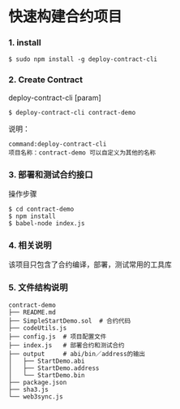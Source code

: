# 快速构建合约项目

### 1. install
```
$ sudo npm install -g deploy-contract-cli
```

### 2. Create Contract
deploy-contract-cli [param]
```
$ deploy-contract-cli contract-demo
```
说明：
```
command:deploy-contract-cli
项目名称：contract-demo 可以自定义为其他的名称
```

### 3. 部署和测试合约接口
操作步骤
```
$ cd contract-demo
$ npm install
$ babel-node index.js
```
### 4. 相关说明
该项目只包含了合约编译，部署，测试常用的工具库

### 5. 文件结构说明
```
contract-demo
├── README.md
├── SimpleStartDemo.sol  # 合约代码
├── codeUtils.js
├── config.js  # 项目配置文件
├── index.js   # 部署合约和测试合约
├── output     # abi/bin／address的输出
│   ├── StartDemo.abi
│   ├── StartDemo.address
│   └── StartDemo.bin
├── package.json
├── sha3.js
└── web3sync.js
```
